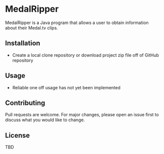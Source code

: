 # MedalRipper

MedalRipper is a Java program that allows a user to obtain information about their Medal.tv clips.

## Installation

- Create a local clone repository or download project zip file off of GitHub repository

## Usage

- Reliable one off usage has not yet been implemented

## Contributing

Pull requests are welcome. For major changes, please open an issue first
to discuss what you would like to change.

## License

TBD
